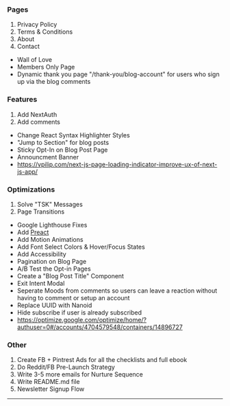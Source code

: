 ### Pages

1. Privacy Policy
2. Terms & Conditions
3. About
4. Contact

- Wall of Love
- Members Only Page
- Dynamic thank you page "/thank-you/blog-account" for users who sign up via the blog comments

### Features

1. Add NextAuth
2. Add comments

- Change React Syntax Highlighter Styles
- "Jump to Section" for blog posts
- Sticky Opt-In on Blog Post Page
- Announcment Banner
- https://vpilip.com/next-js-page-loading-indicator-improve-ux-of-next-js-app/

### Optimizations

1. Solve "TSK" Messages
2. Page Transitions

- Google Lighthouse Fixes
- Add [Preact](https://github.com/leerob/leerob.io/blob/main/package.json)
- Add Motion Animations
- Add Font Select Colors & Hover/Focus States
- Add Accessibility
- Pagination on Blog Page
- A/B Test the Opt-in Pages
- Create a "Blog Post Title" Component
- Exit Intent Modal
- Seperate Moods from comments so users can leave a reaction without having to comment or setup an account
- Replace UUID with Nanoid
- Hide subscribe if user is already subscribed
- https://optimize.google.com/optimize/home/?authuser=0#/accounts/4704579548/containers/14896727

### Other

1. Create FB + Pintrest Ads for all the checklists and full ebook
2. Do Reddit/FB Pre-Launch Strategy
3. Write 3-5 more emails for Nurture Sequence
4. Write README.md file
5. Newsletter Signup Flow

---
